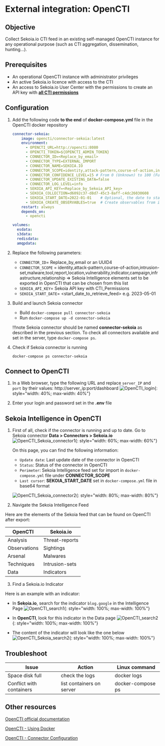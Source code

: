 # External integration: OpenCTI

## Objective

Collect Sekoia.io CTI feed in an existing self-managed OpenCTI instance for any operational purpose (such as CTI aggregation, dissemination, hunting...). 

## Prerequisites

- An operational OpenCTI instance with administrator privileges
- An active Sekoia.io licence with access to the CTI
- An access to Sekoia.io User Center with the permissions to create an API key with  [**all CTI permissions**](https://docs.sekoia.io/getting_started/Permissions/#cti-permissions)

## Configuration

1. Add the following code **to the end** of **docker-compose.yml** file in the OpenCTI docker repository
    
    ```YAML
    connector-sekoia:
        image: opencti/connector-sekoia:latest
        environment:
          - OPENCTI_URL=http://opencti:8080
          - OPENCTI_TOKEN=${OPENCTI_ADMIN_TOKEN}
          - CONNECTOR_ID=<Replace_by_email>
          - CONNECTOR_TYPE=EXTERNAL_IMPORT
          - CONNECTOR_NAME=SEKOIA.IO
          - CONNECTOR_SCOPE=identity,attack-pattern,course-of-action,intrusion-set,malware,tool,report,location,vulnerability,indicator,campaign,infrastructure,relationship
          - CONNECTOR_CONFIDENCE_LEVEL=15 # From 0 (Unknown) to 100 (Fully trusted)
          - CONNECTOR_UPDATE_EXISTING_DATA=false
          - CONNECTOR_LOG_LEVEL=info
          - SEKOIA_API_KEY=<Replace_by_Sekoia_API_key>
          - SEKOIA_COLLECTION=d6092c37-d8d7-45c3-8aff-c4dc26030608
          - SEKOIA_START_DATE=2022-01-01    # Optional, the date to start consuming data from. Maybe in the formats YYYY-MM-DD or YYYY-MM-DDT00:00:00
          - SEKOIA_CREATE_OBSERVABLES=true  # Create observables from indicators
        restart: always
        depends_on:
          - opencti
    
    volumes:
      esdata:
      s3data:
      redisdata:
      amqpdata:
    ```

2. Replace the following parameters:
    - `CONNECTOR_ID`= Replace_by_email or an UUID4
    - `CONNECTOR_SCOPE` = identity,attack-pattern,course-of-action,intrusion-set,malware,tool,report,location,vulnerability,indicator,campaign,infrastructure,relationship => Sekoia Intelligence elements set to be exported in OpenCTI that can be chosen from this list
    - `SEKOIA_API_KEY`= Sekoia API key with CTI_Permissions
    - `SEKOIA_START_DATE`= <start_date_to_retrieve_feed> e.g. 2023-05-01

3. Build and launch Sekoia connector
    - Build    `docker-compose pull connector-sekoia`
    - Run      `docker-compose up -d connector-sekoia`
    
    !!!note
        Sekoia connector should be named **connector-sekoia** as described in the previous section. 
        To check all connectors available and set in the server, type `docker-compose ps`. 

4. Check if Sekoia connector is running
    ```
    docker-compose ps connector-sekoia
    ```

## Connect to OpenCTI

1. In a Web browser, type the following URL and replace `server_IP` and `port` by their values: http://server_ip:port/dashboard
    ![OpenCTI_login](/assets/intelligence_center/opencti_1.png){: style="width: 40%; max-width: 40%"}

2. Enter your login and password set in the **.env** file

## Sekoia Intelligence in OpenCTI

1. First of all, check if the connector is running and up to date. Go to Sekoia connector **Data > Connectors > Sekoia.io**
    ![OpenCTI_Sekoia_connector1](/assets/intelligence_center/opencti_2.png){: style="width: 60%; max-width: 60%"}

    On this page, you can find the following information: 
   
    - `Update date`:  Last update date of the connector in OpenCTI
    - `Status`:   Status of the connector in OpenCTI
    - `Perimeter`:    Sekoia Intelligence feed set for import in `docker-compose.yml` file under **CONNECTOR_SCOPE**
    - `Last cursor`:  **SEKOIA_START_DATE** set in `docker-compose.yml` file in base64 format

    ![OpenCTI_Sekoia_connector2](/assets/intelligence_center/opencti_3.png){: style="width: 80%; max-width: 80%"}

2. Navigate the Sekoia Intelligence Feed
   
Here are the elements of the Sekoia feed that can be found on OpenCTI after export:

|OpenCTI|Sekoia.io|
|--|--|
|Analysis|Threat-reports|
|Observations|Sightings|
|Arsenal|Malwares|
|Techniques|Intrusion-sets|
|Data|Indicators|

3. Find a Sekoia.io Indicator
   
Here is an example with an indicator:
- In **Sekoia.io**, search for the indicator `blog.google` in the Intelligence Page
        ![OpenCTI_search1](/assets/intelligence_center/opencti_indicator_search1.png){: style="width: 100%; max-width: 100%"}
    
- In **OpenCTI**, look for this indicator in the Data page
    ![OpenCTI_search2](/assets/intelligence_center/opencti_indicator_search2.png){: style="width: 100%; max-width: 100%"}
    
- The content of the indicator will look like the one below
    ![OpenCTI_Sekoia_search2](/assets/intelligence_center/sekoia_indicator.png){: style="width: 100%; max-width: 100%"}

## Troubleshoot

|Issue|Action|Linux command|
|--|--|--|
|Space disk full|check the logs|docker logs <container-id>|
|Conflict with containers|list containers on server|docker-compose ps|

## Other resources

[OpenCTI official documentation](https://github.com/OpenCTI-Platform/opencti)

[OpenCTI - Using Docker](https://docs.opencti.io/5.7.X/deployment/installation/#using-docker) 

[OpenCTI - Connector Configuration](https://docs.opencti.io/5.8.X/deployment/connectors/#connector-configuration) 

